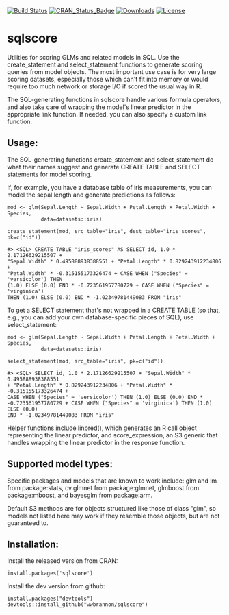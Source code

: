 
<!-- README.md is generated from README.Rmd. Please edit that file -->
[![Build Status](https://img.shields.io/travis/wwbrannon/sqlscore.svg?style=flat)](https://travis-ci.org/wwbrannon/sqlscore) [![CRAN\_Status\_Badge](https://www.r-pkg.org/badges/version/sqlscore)](https://cran.r-project.org/package=sqlscore) [![Downloads](https://cranlogs.r-pkg.org/badges/sqlscore)](https://cran.r-project.org/package=sqlscore) [![License](https://img.shields.io/:license-mit-blue.svg?style=flat)](https://wwbrannon.mit-license.org/)

sqlscore
========

Utilities for scoring GLMs and related models in SQL. Use the create\_statement and select\_statement functions to generate scoring queries from model objects. The most important use case is for very large scoring datasets, especially those which can't fit into memory or would require too much network or storage I/O if scored the usual way in R.

The SQL-generating functions in sqlscore handle various formula operators, and also take care of wrapping the model's linear predictor in the appropriate link function. If needed, you can also specify a custom link function.

Usage:
------

The SQL-generating functions create\_statement and select\_statement do what their names suggest and generate CREATE TABLE and SELECT statements for model scoring.

If, for example, you have a database table of iris measurements, you can model the sepal length and generate predictions as follows:

    mod <- glm(Sepal.Length ~ Sepal.Width + Petal.Length + Petal.Width + Species,
               data=datasets::iris)

    create_statement(mod, src_table="iris", dest_table="iris_scores", pk=c("id"))

    #> <SQL> CREATE TABLE "iris_scores" AS SELECT id, 1.0 * 2.17126629215507 +
    "Sepal.Width" * 0.495888938388551 + "Petal.Length" * 0.829243912234806 +
    "Petal.Width" * -0.315155173326474 + CASE WHEN ("Species" = 'versicolor') THEN
    (1.0) ELSE (0.0) END * -0.723561957780729 + CASE WHEN ("Species" = 'virginica')
    THEN (1.0) ELSE (0.0) END * -1.02349781449083 FROM "iris"

To get a SELECT statement that's not wrapped in a CREATE TABLE (so that, e.g., you can add your own database-specific pieces of SQL), use select\_statement:

    mod <- glm(Sepal.Length ~ Sepal.Width + Petal.Length + Petal.Width + Species,
               data=datasets::iris)

    select_statement(mod, src_table="iris", pk=c("id"))

    #> <SQL> SELECT id, 1.0 * 2.17126629215507 + "Sepal.Width" * 0.495888938388551
    + "Petal.Length" * 0.829243912234806 + "Petal.Width" * -0.315155173326474 +
    CASE WHEN ("Species" = 'versicolor') THEN (1.0) ELSE (0.0) END *
    -0.723561957780729 + CASE WHEN ("Species" = 'virginica') THEN (1.0) ELSE (0.0)
    END * -1.02349781449083 FROM "iris"

Helper functions include linpred(), which generates an R call object representing the linear predictor, and score\_expression, an S3 generic that handles wrapping the linear predictor in the response function.

Supported model types:
----------------------

Specific packages and models that are known to work include: glm and lm from package:stats, cv.glmnet from package:glmnet, glmboost from package:mboost, and bayesglm from package:arm.

Default S3 methods are for objects structured like those of class "glm", so models not listed here may work if they resemble those objects, but are not guaranteed to.

Installation:
-------------

Install the released version from CRAN:

    install.packages('sqlscore')

Install the dev version from github:

    install.packages("devtools")
    devtools::install_github("wwbrannon/sqlscore")
